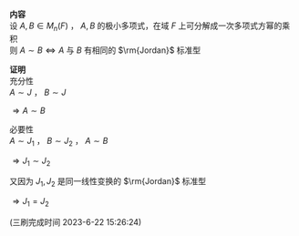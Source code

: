 **内容**  
设 $A,B\in M_n(F)$ ， $A,B$ 的极小多项式，在域 $F$ 上可分解成一次多项式方幂的乘积  
则 $A\sim B\Leftrightarrow A$ 与 $B$ 有相同的 $\rm{Jordan}$ 标准型  
  
**证明**  
充分性  
$A\sim J$ ， $B\sim J$  
  
$\Rightarrow A\sim B$  
  
必要性  
$A\sim J_1$ ， $B\sim J_2$ ， $A\sim B$  
  
$\Rightarrow J_1\sim J_2$  
  
又因为 $J_1,J_2$ 是同一线性变换的 $\rm{Jordan}$ 标准型  
  
$\Rightarrow J_1=J_2$  
  
(三刷完成时间 2023-6-22 15:26:24)  
